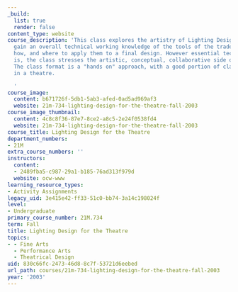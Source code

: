 ```yaml
---
_build:
  list: true
  render: false
content_type: website
course_description: 'This class explores the artistry of Lighting Design. Students
  gain an overall technical working knowledge of the tools of the trade, and learn
  how, and where to apply them to a final design. However essential technical expertise
  is, the class stresses the artistic, conceptual, collaborative side of the craft.
  The class format is a "hands on" approach, with a good portion of class time spent
  in a theatre.

  '
course_image:
  content: b671726f-5db1-5ab3-afed-0ad5ad969af3
  website: 21m-734-lighting-design-for-the-theatre-fall-2003
course_image_thumbnail:
  content: 4c8c8f36-87e7-8ce2-a8c5-2e24f0538fd4
  website: 21m-734-lighting-design-for-the-theatre-fall-2003
course_title: Lighting Design for the Theatre
department_numbers:
- 21M
extra_course_numbers: ''
instructors:
  content:
  - 2489fba5-c987-29a1-b185-76ad313f979d
  website: ocw-www
learning_resource_types:
- Activity Assignments
legacy_uid: 3e415e42-ff33-51c0-bb74-3a14c198024f
level:
- Undergraduate
primary_course_number: 21M.734
term: Fall
title: Lighting Design for the Theatre
topics:
- - Fine Arts
  - Performance Arts
  - Theatrical Design
uid: 830c66fc-2473-46d8-8c7f-53721d6eebed
url_path: courses/21m-734-lighting-design-for-the-theatre-fall-2003
year: '2003'
---
```

